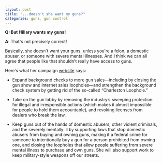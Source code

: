 ```yaml
---
layout: post
title: "...doesn't she want my guns?"
categories: guns, gun control
---
```


**Q: But Hillary wants my guns!**


**A**: That's not precisely correct!

Basically, she doesn't want your guns, unless you're a felon, a
domestic abuser, or someone with severe mental illnesses. And I think
we can all agree that people like that shouldn't really have access to
guns.


Here's what her campaign [website](https://www.hillaryclinton.com/issues/gun-violence-prevention/) says:

* Expand background checks to more gun sales—including by closing the
gun show and internet sales loopholes—and strengthen the background
check system by getting rid of the so-called “Charleston Loophole.”

* Take on the gun lobby by removing the industry’s sweeping protection
for illegal and irresponsible actions (which makes it almost
impossible for people to hold them accountable), and revoking licenses
from dealers who break the law.

* Keep guns out of the hands of domestic abusers, other violent
criminals, and the severely mentally ill by supporting laws that stop
domestic abusers from buying and owning guns, making it a federal
crime for someone to intentionally buy a gun for a person prohibited
from owning one, and closing the loopholes that allow people suffering
from severe mental illness to purchase and own guns. She will also
support work to keep military-style weapons off our streets.
